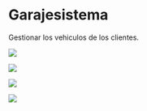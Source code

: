 # Garajesistema
Gestionar los vehiculos de los clientes.

![](prueba_imgs/1.png)

![](prueba_imgs/2.png)

![](prueba_imgs/3.png)

![](prueba_imgs/4.png)
